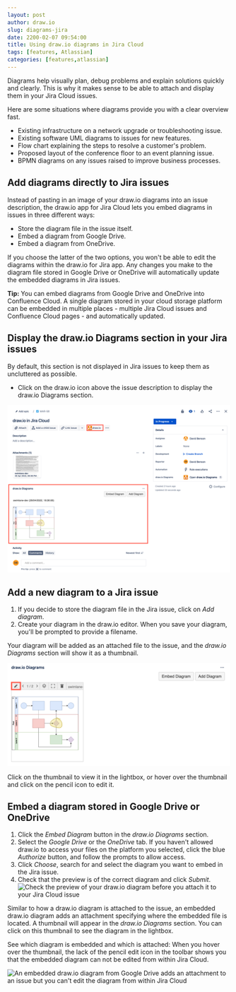 ```yaml
---
layout: post
author: draw.io
slug: diagrams-jira
date: 2200-02-07 09:54:00
title: Using draw.io diagrams in Jira Cloud
tags: [features, Atlassian]
categories: [features,atlassian]
---
```


Diagrams help visually plan, debug problems and explain solutions quickly and clearly. This is why it makes sense to be able to attach and display them in your Jira Cloud issues.

Here are some situations where diagrams provide you with a clear overview fast.
* Existing infrastructure on a network upgrade or troubleshooting issue.
* Existing software UML diagrams to issues for new features.
* Flow chart explaining the steps to resolve a customer's problem.
* Proposed layout of the conference floor to an event planning issue.
* BPMN diagrams on any issues raised to improve business processes.

## Add diagrams directly to Jira issues

Instead of pasting in an image of your draw.io diagrams into an issue description, the draw.io app for Jira Cloud lets you embed diagrams in issues in three different ways:
* Store the diagram file in the issue itself.
* Embed a diagram from Google Drive.
* Embed a diagram from OneDrive.

If you choose the latter of the two options, you won't be able to edit the diagrams within the draw.io for Jira app. Any changes you make to the diagram file stored in Google Drive or OneDrive will automatically update the embedded diagrams in Jira issues.

**Tip:** You can embed diagrams from Google Drive and OneDrive into Confluence Cloud. A single diagram stored in your cloud storage platform can be embedded in multiple places - multiple Jira Cloud issues and Confluence Cloud pages - and automatically updated.

## Display the draw.io Diagrams section in your Jira issues

By default, this section is not displayed in Jira issues to keep them as uncluttered as possible.

* Click on the draw.io icon above the issue description to display the draw.io Diagrams section.

<img src="/assets/img/blog/jira-cloud-display-drawio-section.png" style="max-width:100%;height:auto;" alt="Display the draw.io diagrams section in your Jira Cloud tickets">

## Add a new diagram to a Jira issue

1. If you decide to store the diagram file in the Jira issue, click on _Add diagram_.
2. Create your diagram in the draw.io editor. When you save your diagram, you'll be prompted to provide a filename.

Your diagram will be added as an attached file to the issue, and the _draw.io Diagrams_ section will show it as a thumbnail.

<img src="/assets/img/blog/jira-cloud-edit-diagram.png" style="max-width:100%;height:auto;" alt="Click on the pencil icon in the draw.io toolbar to edit the diagram.">

Click on the thumbnail to view it in the lightbox, or hover over the thumbnail and click on the pencil icon to edit it.

## Embed a diagram stored in Google Drive or OneDrive

1. Click the _Embed Diagram_ button in the _draw.io Diagrams_ section.
2. Select the _Google Drive_ or the _OneDrive_ tab. If you haven't allowed draw.io to access your files on the platform you selected, click the blue _Authorize_ button, and follow the prompts to allow access.
3. Click _Choose_, search for and select the diagram you want to embed in the Jira issue.
4. Check that the preview is of the correct diagram and click _Submit_.
<br /><img src="/assets/img/blog/jira-cloud-preview-google-drive-diagram-submit.png" style="max-width:100%;height:auto;" alt="Check the preview of your draw.io diagram before you attach it to your Jira Cloud issue">

Similar to how a draw.io diagram is attached to the issue, an embedded draw.io diagram adds an attachment specifying where the embedded file is located. A thumbnail will appear in the _draw.io Diagrams_ section. You can click on this thumbnail to see the diagram in the lightbox.

See which diagram is embedded and which is attached: When you hover over the thumbnail, the lack of the pencil edit icon in the toolbar shows you that the embedded diagram can not be edited from within Jira Cloud.

<img src="/assets/img/blog/jira-cloud-embedded-drawio-diagram.png" style="max-width:100%;height:auto;" alt="An embedded draw.io diagram from Google Drive adds an attachment to an issue but you can't edit the diagram from within Jira Cloud">
